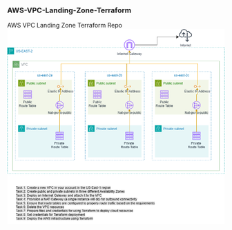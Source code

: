 ### AWS-VPC-Landing-Zone-Terraform ###
AWS VPC Landing Zone Terraform Repo
![AWS-VPC-LANDING-ZONE-ARCHITECTURE](https://raw.githubusercontent.com/jp3407/Terraform/refs/heads/main/metadata/AWS_vpc_landingzone_updated.png)
